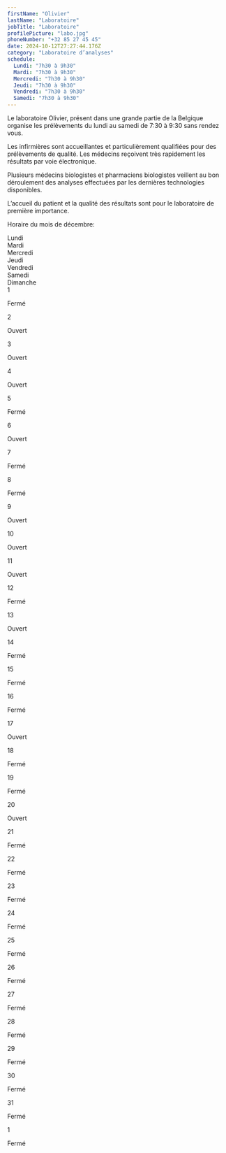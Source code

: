 ```yaml
---
firstName: "Olivier"
lastName: "Laboratoire"
jobTitle: "Laboratoire"
profilePicture: "labo.jpg"
phoneNumber: "+32 85 27 45 45"
date: 2024-10-12T27:27:44.176Z
category: "Laboratoire d’analyses"
schedule: 
  Lundi: "7h30 à 9h30" 
  Mardi: "7h30 à 9h30" 
  Mercredi: "7h30 à 9h30" 
  Jeudi: "7h30 à 9h30" 
  Vendredi: "7h30 à 9h30" 
  Samedi: "7h30 à 9h30" 
---
```

Le laboratoire Olivier, présent dans une grande partie de la Belgique organise les prélèvements du lundi au samedi de 7:30 à 9:30 sans rendez vous.

Les infirmières sont accueillantes et particulièrement qualifiées pour des prélèvements de qualité. Les médecins reçoivent très rapidement les résultats par voie électronique.

Plusieurs médecins biologistes et pharmaciens biologistes veillent au bon déroulement des analyses effectuées par les dernières technologies disponibles.

L’accueil du patient et la qualité des résultats sont pour le laboratoire de première importance.

Horaire du mois de décembre:

<div class="agenda">
  <div class="agenda__day-name">Lundi</div>
  <div class="agenda__day-name">Mardi</div>
  <div class="agenda__day-name">Mercredi</div>
  <div class="agenda__day-name">Jeudi</div>
  <div class="agenda__day-name">Vendredi</div>
  <div class="agenda__day-name">Samedi</div>
  <div class="agenda__day-name">Dimanche</div>
    <div class="agenda__day"></div>
    <div class="agenda__day"></div>
    <div class="agenda__day"></div>
    <div class="agenda__day"></div>
    <div class="agenda__day"></div>
    <div class="agenda__day"></div>
    <div class="agenda__day agenda__day--close">
      <span class="agenda__day__number">1</span>
      <p class="agenda__day__status agenda__day--close">Fermé</p>
    </div>
    <div class="agenda__day agenda__day--open">
      <span class="agenda__day__number">2</span>
      <p class="agenda__day__status">Ouvert</p>
    </div>
    <div class="agenda__day agenda__day--open">
      <span class="agenda__day__number">3</span>
      <p class="agenda__day__status">Ouvert</p>
    </div>
    <div class="agenda__day agenda__day--open">
      <span class="agenda__day__number">4</span>
      <p class="agenda__day__status">Ouvert</p>
    </div>
    <div class="agenda__day agenda__day--close">
      <span class="agenda__day__number">5</span>
      <p class="agenda__day__status">Fermé</p>
    </div>
    <div class="agenda__day agenda__day--open">
      <span class="agenda__day__number">6</span>
      <p class="agenda__day__status">Ouvert</p>
    </div>
    <div class="agenda__day agenda__day--close">
      <span class="agenda__day__number">7</span>
      <p class="agenda__day__status">Fermé</p>
    </div>
    <div class="agenda__day agenda__day--close">
      <span class="agenda__day__number">8</span>
      <p class="agenda__day__status">Fermé</p>
    </div>
    <div class="agenda__day agenda__day--open">
      <span class="agenda__day__number">9</span>
      <p class="agenda__day__status">Ouvert</p>
    </div>
    <div class="agenda__day agenda__day--open">
      <span class="agenda__day__number">10</span>
      <p class="agenda__day__status">Ouvert</p>
    </div>
    <div class="agenda__day agenda__day--open">
      <span class="agenda__day__number">11</span>
      <p class="agenda__day__status">Ouvert</p>
    </div>
    <div class="agenda__day agenda__day--close">
      <span class="agenda__day__number">12</span>
      <p class="agenda__day__status">Fermé</p>
    </div>
    <div class="agenda__day agenda__day--open">
      <span class="agenda__day__number">13</span>
      <p class="agenda__day__status">Ouvert</p>
    </div>
    <div class="agenda__day agenda__day--close">
      <span class="agenda__day__number">14</span>
      <p class="agenda__day__status">Fermé</p>
    </div>
    <div class="agenda__day agenda__day--close">
      <span class="agenda__day__number">15</span>
      <p class="agenda__day__status">Fermé</p>
    </div>
    <div class="agenda__day agenda__day--close">
      <span class="agenda__day__number">16</span>
      <p class="agenda__day__status">Fermé</p>
    </div>
    <div class="agenda__day agenda__day--open">
      <span class="agenda__day__number">17</span>
      <p class="agenda__day__status">Ouvert</p>
    </div>
    <div class="agenda__day agenda__day--close">
      <span class="agenda__day__number">18</span>
      <p class="agenda__day__status">Fermé</p>
    </div>
    <div class="agenda__day agenda__day--close">
      <span class="agenda__day__number">19</span>
      <p class="agenda__day__status">Fermé</p>
    </div>
    <div class="agenda__day agenda__day--open">
      <span class="agenda__day__number">20</span>
      <p class="agenda__day__status">Ouvert</p>
    </div>
    <div class="agenda__day agenda__day--close">
      <span class="agenda__day__number">21</span>
      <p class="agenda__day__status">Fermé</p>
    </div>
    <div class="agenda__day agenda__day--close">
      <span class="agenda__day__number">22</span>
      <p class="agenda__day__status">Fermé</p>
    </div>
    <div class="agenda__day agenda__day--close">
      <span class="agenda__day__number">23</span>
      <p class="agenda__day__status">Fermé</p>
    </div>
    <div class="agenda__day agenda__day--close">
      <span class="agenda__day__number">24</span>
      <p class="agenda__day__status">Fermé</p>
    </div>
    <div class="agenda__day agenda__day--close">
      <span class="agenda__day__number">25</span>
      <p class="agenda__day__status">Fermé</p>
    </div>
    <div class="agenda__day agenda__day--close">
      <span class="agenda__day__number">26</span>
      <p class="agenda__day__status">Fermé</p>
    </div>
    <div class="agenda__day agenda__day--close">
      <span class="agenda__day__number">27</span>
      <p class="agenda__day__status">Fermé</p>
    </div>
    <div class="agenda__day agenda__day--close">
      <span class="agenda__day__number">28</span>
      <p class="agenda__day__status">Fermé</p>
    </div>
    <div class="agenda__day agenda__day--close">
      <span class="agenda__day__number">29</span>
      <p class="agenda__day__status">Fermé</p>
    </div>
    <div class="agenda__day agenda__day--close">
      <span class="agenda__day__number">30</span>
      <p class="agenda__day__status">Fermé</p>
    </div>
    <div class="agenda__day agenda__day--close">
      <span class="agenda__day__number">31</span>
      <p class="agenda__day__status">Fermé</p>
    </div>
    <div class="agenda__day agenda__day--close">
      <span class="agenda__day__number">1</span>
      <p class="agenda__day__status">Fermé</p>
    </div>
    <div class="agenda__day">
    </div>
    <div class="agenda__day">
    </div>
    <div class="agenda__day">
    </div>
    <div class="agenda__day">
    </div>
</div>

